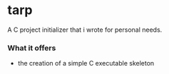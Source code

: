# tarp
A C project initializer that i wrote for personal needs.<br>

### What it offers
* the creation of a simple C executable skeleton
